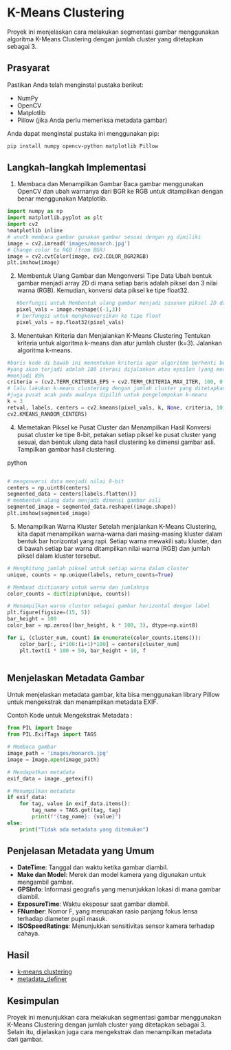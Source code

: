 # K-Means Clustering

Proyek ini menjelaskan cara melakukan segmentasi gambar menggunakan algoritma K-Means Clustering dengan jumlah cluster yang ditetapkan sebagai 3.

## Prasyarat

Pastikan Anda telah menginstal pustaka berikut:

- NumPy
- OpenCV
- Matplotlib
- Pillow (jika Anda perlu memeriksa metadata gambar)

Anda dapat menginstal pustaka ini menggunakan pip:

```bash
pip install numpy opencv-python matplotlib Pillow
```

## Langkah-langkah Implementasi

1. Membaca dan Menampilkan Gambar
   Baca gambar menggunakan OpenCV dan ubah warnanya dari BGR ke RGB untuk ditampilkan dengan benar menggunakan Matplotlib.

```py
import numpy as np
import matplotlib.pyplot as plt
import cv2
%matplotlib inline
# unutk membaca gambar gunakan gambar sesuai dengan yg dimiliki
image = cv2.imread('images/monarch.jpg')
# Change color to RGB (from BGR)
image = cv2.cvtColor(image, cv2.COLOR_BGR2RGB)
plt.imshow(image)
```

2. Membentuk Ulang Gambar dan Mengonversi Tipe Data
   Ubah bentuk gambar menjadi array 2D di mana setiap baris adalah piksel dan 3 nilai warna (RGB). Kemudian, konversi data piksel ke tipe float32.

```py
   #berfungsi untuk Membentuk ulang gambar menjadi susunan piksel 2D dan 3 nilaiwarna (RGB)
   pixel_vals = image.reshape((-1,3))
   # berfungsi untuk mengkonversikan ke tipe float
   pixel_vals = np.float32(pixel_vals)
```

3.  Menentukan Kriteria dan Menjalankan K-Means Clustering
    Tentukan kriteria untuk algoritma k-means dan atur jumlah cluster (k=3). Jalankan algoritma k-means.

```py
#baris kode di bawah ini menentukan kriteria agar algoritme berhenti berjalan,
#yang akan terjadi adalah 100 iterasi dijalankan atau epsilon (yang merupakanakurasi yang dibutuhkan)
#menjadi 85%
criteria = (cv2.TERM_CRITERIA_EPS + cv2.TERM_CRITERIA_MAX_ITER, 100, 0.85)
# lalu lakukan k-means clustering dengan jumlah cluster yang ditetapkan sebagai 3
#juga pusat acak pada awalnya dipilih untuk pengelompokan k-means
k = 3
retval, labels, centers = cv2.kmeans(pixel_vals, k, None, criteria, 10,
cv2.KMEANS_RANDOM_CENTERS)
```

4. Memetakan Piksel ke Pusat Cluster dan Menampilkan Hasil
   Konversi pusat cluster ke tipe 8-bit, petakan setiap piksel ke pusat cluster yang sesuai, dan bentuk ulang data hasil clustering ke dimensi gambar asli. Tampilkan gambar hasil clustering.

python

```py

# mengonversi data menjadi nilai 8-bit
centers = np.uint8(centers)
segmented_data = centers[labels.flatten()]
# membentuk ulang data menjadi dimensi gambar asli
segmented_image = segmented_data.reshape((image.shape))
plt.imshow(segmented_image)

```

5. Menampilkan Warna Kluster
   Setelah menjalankan K-Means Clustering, kita dapat menampilkan warna-warna dari masing-masing kluster dalam bentuk bar horizontal yang rapi. Setiap warna mewakili satu kluster, dan di bawah setiap bar warna ditampilkan nilai warna (RGB) dan jumlah piksel dalam kluster tersebut.

```py
# Menghitung jumlah piksel untuk setiap warna dalam cluster
unique, counts = np.unique(labels, return_counts=True)

# Membuat dictionary untuk warna dan jumlahnya
color_counts = dict(zip(unique, counts))

# Menampilkan warna cluster sebagai gambar horizontal dengan label
plt.figure(figsize=(15, 5))
bar_height = 100
color_bar = np.zeros((bar_height, k * 100, 3), dtype=np.uint8)

for i, (cluster_num, count) in enumerate(color_counts.items()):
    color_bar[:, i*100:(i+1)*100] = centers[cluster_num]
    plt.text(i * 100 + 50, bar_height + 10, f



```

## Menjelaskan Metadata Gambar

Untuk menjelaskan metadata gambar, kita bisa menggunakan library Pillow untuk mengekstrak dan menampilkan metadata EXIF.

Contoh Kode untuk Mengekstrak Metadata :

```py
from PIL import Image
from PIL.ExifTags import TAGS

# Membaca gambar
image_path = 'images/monarch.jpg'
image = Image.open(image_path)

# Mendapatkan metadata
exif_data = image._getexif()

# Menampilkan metadata
if exif_data:
    for tag, value in exif_data.items():
        tag_name = TAGS.get(tag, tag)
        print(f"{tag_name}: {value}")
else:
    print("Tidak ada metadata yang ditemukan")

```

## Penjelasan Metadata yang Umum

- **DateTime**: Tanggal dan waktu ketika gambar diambil.
- **Make dan Model**: Merek dan model kamera yang digunakan untuk mengambil gambar.
- **GPSInfo**: Informasi geografis yang menunjukkan lokasi di mana gambar diambil.
- **ExposureTime**: Waktu eksposur saat gambar diambil.
- **FNumber**: Nomor F, yang merupakan rasio panjang fokus lensa terhadap diameter pupil masuk.
- **ISOSpeedRatings**: Menunjukkan sensitivitas sensor kamera terhadap cahaya.

## Hasil

- [k-means clustering](k-means_clustering.ipynb)
- [metadata_definer](metadata_definer.ipynb)

## Kesimpulan

Proyek ini menunjukkan cara melakukan segmentasi gambar menggunakan K-Means Clustering dengan jumlah cluster yang ditetapkan sebagai 3. Selain itu, dijelaskan juga cara mengekstrak dan menampilkan metadata dari gambar.
